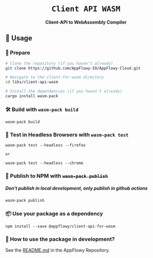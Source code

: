 <div align="center">

  <h1><code>Client API WASM</code></h1>

  <strong>Client-API to WebAssembly Compiler</strong>

</div>

## 🚴 Usage

### 🐑 Prepare

```bash
# Clone the repository (if you haven't already)
git clone https://github.com/AppFlowy-IO/AppFlowy-Cloud.git

# Navigate to the client-for-wasm directory
cd libs/client-api-wasm

# Install the dependencies (if you haven't already)
cargo install wasm-pack
```

### 🛠️ Build with `wasm-pack build`

```
wasm-pack build
```

### 🔬 Test in Headless Browsers with `wasm-pack test`

```
wasm-pack test --headless --firefox

or

wasm-pack test --headless --chrome
```

### 🎁 Publish to NPM with ~~`wasm-pack publish`~~

##### Don't publish in local development, only publish in github actions

```
wasm-pack publish
```

### 📦 Use your package as a dependency

```
npm install --save @appflowy/client-api-for-wasm
```

### 📝 How to use the package in development?

See the [README.md](https://github.com/AppFlowy-IO/AppFlowy/tree/main/frontend/appflowy_web_app/README.md) in the AppFlowy Repository.
